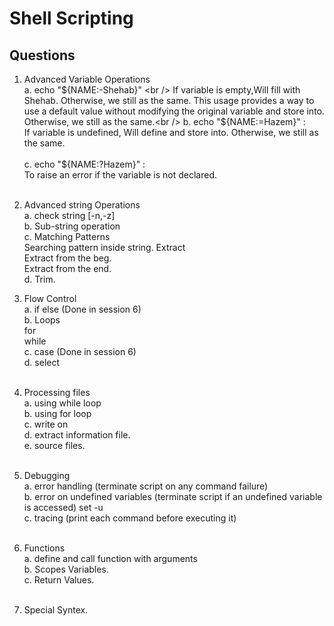 # Shell Scripting

## Questions
1. Advanced Variable Operations <br />
   a. echo "${NAME:-Shehab}" <br />
   If variable is empty,Will fill with Shehab. Otherwise, we still as the same. This usage provides a way to use a       default value without modifying the original variable and store into. Otherwise, we still as the same.<br />    
   b. echo "${NAME:=Hazem}" : <br />
   If variable is undefined, Will define and store into. Otherwise, we still as the same.<br />   
   c. echo "${NAME:?Hazem}" : <br />
   To raise an error if the variable is not declared.<br /> <br />
   
2. Advanced string Operations<br />
   a. check string [-n,-z]<br />
   b. Sub-string operation<br />
   c. Matching Patterns <br />
      Searching pattern inside string.
       Extract <br /> 
          Extract from the beg. <br /> 
          Extract from the end. <br /> 
   d. Trim. <br /> 
   
3. Flow Control <br /> 
   a. if else (Done in session 6)  <br />
   b. Loops <br /> 
      for <br /> 
       while <br /> 
   c. case (Done in session 6) <br /> 
   d. select <br /> <br />
   
5. Processing files <br /> 
   a. using while loop <br />
   b. using for loop <br />
   c. write on <br />
   d. extract information file. <br />
   e. source files. <br /> <br />
   
6. Debugging <br /> 
   a. error handling (terminate script on any command failure) <br /> 
   b. error on undefined variables (terminate script if an undefined variable is accessed) set -u <br /> 
   c. tracing (print each command before executing it) <br /> <br />
   
7. Functions <br />
   a. define and call function with arguments <br />
   b. Scopes Variables. <br />
   c. Return Values. <br /> <br />
   
8. Special Syntex. <br /> <br />

